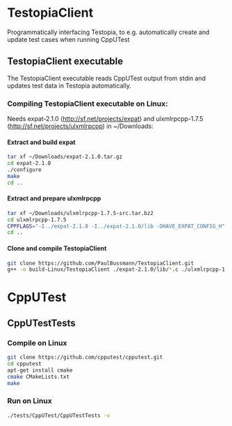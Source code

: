 # TestopiaClient
Programmatically interfacing Testopia, to e.g. automatically create and update test cases when running CppUTest 

## TestopiaClient executable
The TestopiaClient executable reads CppUTest output from stdin and updates test data in Testopia automatically.

### Compiling TestopiaClient executable on Linux:

Needs expat-2.1.0 (http://sf.net/projects/expat) and ulxmlrpcpp-1.7.5 (http://sf.net/projects/ulxmlrpcpp) in ~/Downloads:

#### Extract and build expat
```bash
tar xf ~/Downloads/expat-2.1.0.tar.gz
cd expat-2.1.0
./configure
make
cd ..
```

#### Extract and prepare ulxmlrpcpp
```bash
tar xf ~/Downloads/ulxmlrpcpp-1.7.5-src.tar.bz2
cd ulxmlrpcpp-1.7.5
CPPFLAGS="-I../expat-2.1.0 -I../expat-2.1.0/lib -DHAVE_EXPAT_CONFIG_H" LDFLAGS=-L../expat-2.1.0/.libs ./configure
cd ..
```

#### Clone and compile TestopiaClient
```bash
git clone https://github.com/PaulBussmann/TestopiaClient.git
g++ -o build-Linux/TestopiaClient ./expat-2.1.0/lib/*.c ./ulxmlrpcpp-1.7.5/ulxmlrpcpp/*.cpp ./TestopiaClient/src/TestopiaRpcClient.cpp ./TestopiaClient/src/TestopiaClientMain.cpp  -DXML_STATIC -DULXR_STATIC_LIB -DHAVE_EXPAT_CONFIG_H -DULXR_HAVE_CONFIG_H -ITestopiaClient/include -Iulxmlrpcpp-1.7.5 -Iexpat-2.1.0 -Iexpat-2.1.0/lib -std=c++11 -lpthread
```
# CppUTest
## CppUTestTests
### Compile on Linux
```bash
git clone https://github.com/cpputest/cpputest.git
cd cpputest
apt-get install cmake
cmake CMakeLists.txt
make
```
### Run on Linux
```bash
./tests/CppUTest/CppUTestTests -v
```
